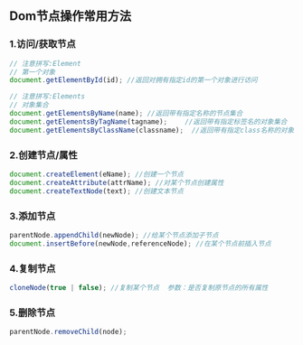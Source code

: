 ## Dom节点操作常用方法

### 1.访问/获取节点

```js
// 注意拼写:Element
// 第一个对象
document.getElementById(id); //返回对拥有指定id的第一个对象进行访问

// 注意拼写:Elements
// 对象集合 
document.getElementsByName(name); //返回带有指定名称的节点集合　　 
document.getElementsByTagName(tagname); 　　//返回带有指定标签名的对象集合 
document.getElementsByClassName(classname);  //返回带有指定class名称的对象集合
```



### 2.创建节点/属性

```js
document.createElement(eName); //创建一个节点
document.createAttribute(attrName); //对某个节点创建属性
document.createTextNode(text); //创建文本节点
```



### 3.添加节点

```js
parentNode.appendChild(newNode); //给某个节点添加子节点
document.insertBefore(newNode,referenceNode); //在某个节点前插入节点
```



### 4.复制节点

```js
cloneNode(true | false); //复制某个节点  参数：是否复制原节点的所有属性
```



### 5.删除节点

```js
parentNode.removeChild(node);
```

